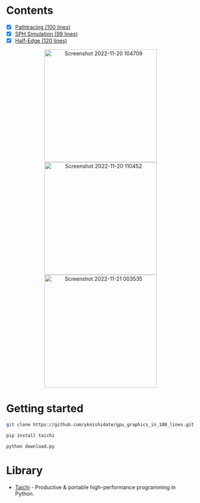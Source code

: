 
# Contents

- [x] [Pathtracing (100 lines)](./pathtracing.html)
- [x] [SPH Simulation (99 lines)](./sph.html)
- [x] [Half-Edge (120 lines)](./halfedge.html)

<p align="center">
<img width="300" alt="Screenshot 2022-11-20 104709" src="https://user-images.githubusercontent.com/30839669/202879206-871f86e3-4327-40a8-b006-e2f1e0544fd9.png">
<img width="300" alt="Screenshot 2022-11-20 110452" src="https://user-images.githubusercontent.com/30839669/202879237-c0aec041-3445-4212-ab60-31e677231bde.png">
<img width="300" alt="Screenshot 2022-11-21 003535" src="https://user-images.githubusercontent.com/30839669/202911192-aeb5bc13-a7aa-4369-9b7d-b5d3eadec466.png">
</a>

# Getting started

```sh
git clone https://github.com/yknishidate/gpu_graphics_in_100_lines.git

pip install taichi

python download.py
```

# Library

- [Taichi](https://github.com/taichi-dev/taichi) - Productive & portable high-performance programming in Python.
